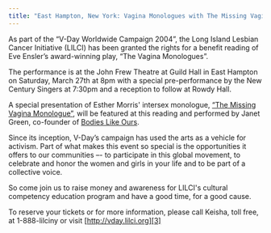```yaml
---
title: "East Hampton, New York: Vagina Monologues with The Missing Vagina Monologue"
---
```


As part of the “V-Day Worldwide Campaign 2004”, the Long Island Lesbian Cancer Initiative (LILCI) has been granted the rights for a benefit reading of Eve Ensler’s award-winning play, “The Vagina Monologues”.  
  
The performance is at the John Frew Theatre at Guild Hall in East Hampton on Saturday, March 27th at 8pm with a special pre-performance by the New Century Singers at 7:30pm and a reception to follow at Rowdy Hall.  
  
A special presentation of Esther Morris' intersex monologue, [“The Missing Vagina Monologue”][1], will be featured at this reading and performed by Janet Green, co-founder of [Bodies Like Ours][2].  
  
Since its inception, V-Day’s campaign has used the arts as a vehicle for activism. Part of what makes this event so special is the opportunities it offers to our communities –- to participate in this global movement, to celebrate and honor the women and girls in your life and to be part of a collective voice.  
  
So come join us to raise money and awareness for LILCI's cultural competency education program and have a good time, for a good cause.  
  
To reserve your tickets or for more information, please call Keisha, toll free, at 1-888-lilciny or visit [http://vday.lilci.org][3]

 [1]: missingvagina
 [2]: http://www.bodieslikeours.org
 [3]: http://vday.Lilci.org
